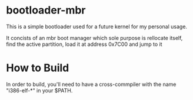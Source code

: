 # bootloader-mbr
This is a simple bootloader used for a future kernel for my personal usage.

It concists of an mbr boot manager which sole purpose is rellocate itself, find the active partition, load it at address 0x7C00 and jump to it

# How to Build

In order to build, you'll need to have a cross-commpiler with the name "i386-elf-*" in your $PATH. 

